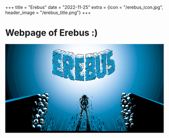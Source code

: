 +++
title = "Erebus"
date = "2022-11-25"
extra = {icon = "/erebus_icon.jpg", header_image = "/erebus_title.png"}
+++

# Webpage of Erebus :)

![Erebus image](/erebus_title_screen.png)